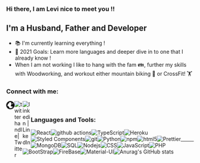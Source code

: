 
### Hi there, I am Levi nice to meet you !!

## I'm a Husband, Father and Developer
- :books: I'm currently learning everything !
- :goal_net: 2021 Goals: Learn more languages and deeper dive in to one that I already know !
- When I am not working I like to hang with the fam :family:, further my skills with Woodworking, and workout either mountain biking :mountain_bicyclist: or CrossFit! :weight_lifting:

### Connect with me:
[<img align="left" alt="personal website" width="22px" src="https://raw.githubusercontent.com/iconic/open-iconic/master/svg/globe.svg" />][website]
[<img align="left" alt="twitter handle| Twitter" width="22px" src="https://cdn.jsdelivr.net/npm/simple-icons@v3/icons/twitter.svg" />][twitter]
<img align="left" alt="linkedin | LinkedIn" width="22px" src="https://camo.githubusercontent.com/d659d2bac00c01b42bffbae84bdc121e828b8fecd5b4949ffa2575f5d9e4a371/68747470733a2f2f63646e2e6a7364656c6976722e6e65742f6e706d2f73696d706c652d69636f6e734076332f69636f6e732f6c696e6b6564696e2e737667" data-canonical-src="https://cdn.jsdelivr.net/npm/simple-icons@v3/icons/linkedin.svg" style="max-width:100%;">

<br />

### Languages and Tools:

<img align="left" alt="React" src="https://img.shields.io/badge/-React-45b8d8?style=flat-square&logo=react&logoColor=white"/>
  <img align="left" alt="github actions" src="https://img.shields.io/badge/-Github_Actions-2088FF?style=flat-square&logo=github-actions&logoColor=white"/>
  <img align="left" alt="TypeScript" src="https://img.shields.io/badge/-TypeScript-007ACC?style=flat-square&logo=typescript&logoColor=white" />
  <img align="left" alt="Heroku" src="https://img.shields.io/badge/-Heroku-430098?style=flat-square&logo=heroku&logoColor=white" />
  <img align="left" alt="Styled Components" src="https://img.shields.io/badge/-Styled_Components-db7092?style=flat-square&logo=styled-components&logoColor=white" />
  <img align="left" alt="git" src="https://img.shields.io/badge/-Git-F05032?style=flat-square&logo=git&logoColor=white" />
  <img align="left" alt="Python" src="https://img.shields.io/badge/-Python-306998?style=flat-square&logo=python&logoColor=white" />
  <img align="left" alt="npm" src="https://img.shields.io/badge/-NPM-CB3837?style=flat-square&logo=npm&logoColor=white" />
  <img align="left" alt="html5" src="https://img.shields.io/badge/-HTML5-E34F26?style=flat-square&logo=html5&logoColor=white" />
  <img align="left" alt="Prettier" src="https://img.shields.io/badge/-Prettier-F7B93E?style=flat-square&logo=prettier&logoColor=white" />
  <img align="left" alt="MongoDB" src="https://img.shields.io/badge/-MongoDB-13aa52?style=flat-square&logo=mongodb&logoColor=white" />
  <img align="left" alt="SQL" src="https://img.shields.io/badge/-MySQL-00758F?style=flat-square&logo=mysql&logoColor=white" />
  <img align="left" alt="Nodejs" src="https://img.shields.io/badge/-Nodejs-43853d?style=flat-square&logo=Node.js&logoColor=white" />
  <img align="left" alt="CSS" src="https://img.shields.io/badge/-CSS3-E31B5F?style=flat-square&logo=css3&logoColor=white" />
  <img align="left" alt="JavaScript" src="https://img.shields.io/badge/-JavaScript-F0DB4F?style=flat-square&logo=javascript&logoColor=white" />
  <img align="left" alt="PHP" src="https://img.shields.io/badge/-PHP-787CB5?style=flat-square&logo=php&logoColor=white" />
  <img align="left" alt="BootStrap" src="https://img.shields.io/badge/-Boottrap-602C50?style=flat-square&logo=bootstrap&logoColor=white" />
  <img align="left" alt="FireBase" src="https://img.shields.io/badge/-Firebase-F5820D?style=flat-square&logo=firebase&logoColor=white" />
  <img align="left" alt="Material-UI" src="https://img.shields.io/badge/-Material_UI-3F51B5?style=flat-square&logo=materialui&logoColor=white" />

  <br />

---
![Anurag's GitHub stats](https://github-readme-stats.vercel.app/api?username=LeviG68&show_icons=true&theme=dark)



[website]: https://leviglendenning.com
[twitter]: https://twitter.com/DevopPeachfuzz
[linkedin]: https://www.linkedin.com/in/levi-glendenning/
